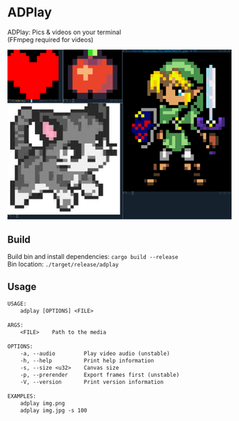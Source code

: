 # ADPlay
ADPlay: Pics & videos on your terminal  
(FFmpeg required for videos)

<p align="center">
  <img src="./demo.png">
</p>

## Build
Build bin and install dependencies: `cargo build --release`  
Bin location: `./target/release/adplay`

## Usage
```
USAGE:
    adplay [OPTIONS] <FILE>

ARGS:
    <FILE>    Path to the media

OPTIONS:
    -a, --audio         Play video audio (unstable)
    -h, --help          Print help information
    -s, --size <u32>    Canvas size
    -p, --prerender     Export frames first (unstable)
    -V, --version       Print version information

EXAMPLES: 
    adplay img.png
    adplay img.jpg -s 100
```

